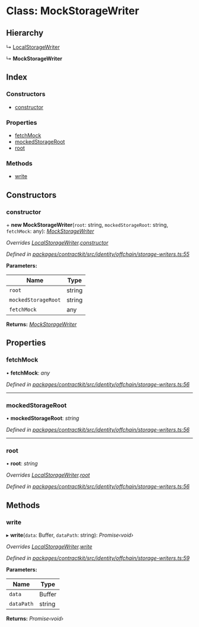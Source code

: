 # Class: MockStorageWriter

## Hierarchy

  ↳ [LocalStorageWriter](_contractkit_src_identity_offchain_storage_writers_.localstoragewriter.md)

  ↳ **MockStorageWriter**

## Index

### Constructors

* [constructor](_contractkit_src_identity_offchain_storage_writers_.mockstoragewriter.md#constructor)

### Properties

* [fetchMock](_contractkit_src_identity_offchain_storage_writers_.mockstoragewriter.md#fetchmock)
* [mockedStorageRoot](_contractkit_src_identity_offchain_storage_writers_.mockstoragewriter.md#mockedstorageroot)
* [root](_contractkit_src_identity_offchain_storage_writers_.mockstoragewriter.md#root)

### Methods

* [write](_contractkit_src_identity_offchain_storage_writers_.mockstoragewriter.md#write)

## Constructors

###  constructor

\+ **new MockStorageWriter**(`root`: string, `mockedStorageRoot`: string, `fetchMock`: any): *[MockStorageWriter](_contractkit_src_identity_offchain_storage_writers_.mockstoragewriter.md)*

*Overrides [LocalStorageWriter](_contractkit_src_identity_offchain_storage_writers_.localstoragewriter.md).[constructor](_contractkit_src_identity_offchain_storage_writers_.localstoragewriter.md#constructor)*

*Defined in [packages/contractkit/src/identity/offchain/storage-writers.ts:55](https://github.com/celo-org/celo-monorepo/blob/master/packages/contractkit/src/identity/offchain/storage-writers.ts#L55)*

**Parameters:**

Name | Type |
------ | ------ |
`root` | string |
`mockedStorageRoot` | string |
`fetchMock` | any |

**Returns:** *[MockStorageWriter](_contractkit_src_identity_offchain_storage_writers_.mockstoragewriter.md)*

## Properties

###  fetchMock

• **fetchMock**: *any*

*Defined in [packages/contractkit/src/identity/offchain/storage-writers.ts:56](https://github.com/celo-org/celo-monorepo/blob/master/packages/contractkit/src/identity/offchain/storage-writers.ts#L56)*

___

###  mockedStorageRoot

• **mockedStorageRoot**: *string*

*Defined in [packages/contractkit/src/identity/offchain/storage-writers.ts:56](https://github.com/celo-org/celo-monorepo/blob/master/packages/contractkit/src/identity/offchain/storage-writers.ts#L56)*

___

###  root

• **root**: *string*

*Overrides [LocalStorageWriter](_contractkit_src_identity_offchain_storage_writers_.localstoragewriter.md).[root](_contractkit_src_identity_offchain_storage_writers_.localstoragewriter.md#root)*

*Defined in [packages/contractkit/src/identity/offchain/storage-writers.ts:56](https://github.com/celo-org/celo-monorepo/blob/master/packages/contractkit/src/identity/offchain/storage-writers.ts#L56)*

## Methods

###  write

▸ **write**(`data`: Buffer, `dataPath`: string): *Promise‹void›*

*Overrides [LocalStorageWriter](_contractkit_src_identity_offchain_storage_writers_.localstoragewriter.md).[write](_contractkit_src_identity_offchain_storage_writers_.localstoragewriter.md#write)*

*Defined in [packages/contractkit/src/identity/offchain/storage-writers.ts:59](https://github.com/celo-org/celo-monorepo/blob/master/packages/contractkit/src/identity/offchain/storage-writers.ts#L59)*

**Parameters:**

Name | Type |
------ | ------ |
`data` | Buffer |
`dataPath` | string |

**Returns:** *Promise‹void›*
